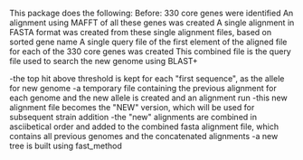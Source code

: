 This package does the following:
Before: 
330 core genes were identified
An alignment using MAFFT of all these genes was created
A single alignment in FASTA format was created from these single alignment files, based on sorted gene name
A single query file of the first element of the aligned file for each of the 330 core genes was created
This combined file is the query file used to search the new genome using BLAST+


-the top hit above threshold is kept for each "first sequence", as the allele for new genome
-a temporary file containing the previous alignment for each genome and the new allele is created and an alignment run
-this new alignment file becomes the "NEW" version, which will be used for subsequent strain addition
-the "new" alignments are combined in asciibetical order and added to the combined fasta alignment file, which contains all previous genomes and the concatenated alignments
-a new tree is built using fast_method



